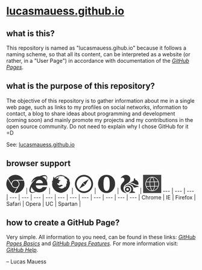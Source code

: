 # [lucasmauess.github.io](http://lucasmauess.github.io/)

## what is this?

This repository is named as "lucasmauess.gihub.io" because it follows a naming scheme, so that all its content, can be interpreted as a website (or rather, in a "User Page") in accordance with documentation of the *[GitHub Pages](http://pages.github.com/)*.

## what is the purpose of this repository?

The objective of this repository is to gather information about me in a single web page, such as links to my profiles on social networks, information to contact, a blog to share ideas about programming and development (coming soon) and mainly promote my projects and my contributions in the open source community. Do not need to explain why I chose GitHub for it =D

See: [lucasmauess.github.io](http://lucasmauess.github.io/)

## browser support

![Chrome](img/_Chrome.png?raw=true) | ![Internet Explorer](img/_ie.png?raw=true) | ![Firefox](img/_Firefox.png?raw=true) | ![Safari](img/_Safari.png?raw=true) | ![Opera](img/_Opera.png?raw=true) | ![UC Browser](img/_uc.png?raw=true) | ![Spartan](img/_Spartan.png?raw=true)
 --- | --- | --- | --- | --- | --- | --- |		 --- | --- | --- | --- | --- | --- | --- |
 Chrome | IE | Firefox | Safari | Opera | UC | Spartan |

## how to create a GitHub Page?

Very simple. All information to you need, can be found in these links: *[GitHub Pages Basics](http://help.github.com/categories/github-pages-basics)* and *[GitHub Pages Features](http://help.github.com/categories/github-pages-features)*. For more information visit: *[GitHub Help](http://help.github.com/)*.

– Lucas Mauess